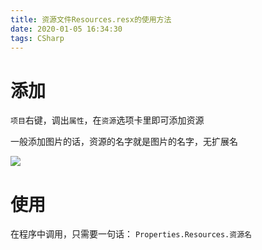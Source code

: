 ```yaml
---
title: 资源文件Resources.resx的使用方法
date: 2020-01-05 16:34:30
tags: CSharp
---
```


# 添加

`项目`右键，调出`属性`，在`资源`选项卡里即可添加资源

一般添加图片的话，资源的名字就是图片的名字，无扩展名

![](http://image.wxzvip.cn/blogs/resources001.jpg)

# 使用

在程序中调用，只需要一句话：
`Properties.Resources.资源名`